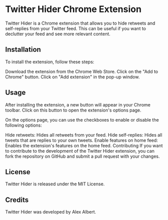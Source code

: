 # Twitter Hider Chrome Extension
Twitter Hider is a Chrome extension that allows you to hide retweets and self-replies from your Twitter feed. This can be useful if you want to declutter your feed and see more relevant content.

## Installation
To install the extension, follow these steps:

Download the extension from the Chrome Web Store.
Click on the "Add to Chrome" button.
Click on "Add extension" in the pop-up window.

## Usage
After installing the extension, a new button will appear in your Chrome toolbar. Click on this button to open the extension's options page.

On the options page, you can use the checkboxes to enable or disable the following options:

Hide retweets: Hides all retweets from your feed.
Hide self-replies: Hides all tweets that are replies to your own tweets.
Enable features on home feed: Enables the extension's features on the home feed.
Contributing
If you want to contribute to the development of the Twitter Hider extension, you can fork the repository on GitHub and submit a pull request with your changes.

## License
Twitter Hider is released under the MIT License.

## Credits
Twitter Hider was developed by Alex Albert.